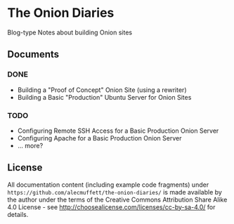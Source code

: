 # The Onion Diaries
Blog-type Notes about building Onion sites

## Documents

### DONE

* Building a "Proof of Concept" Onion Site (using a rewriter)
* Building a Basic "Production" Ubuntu Server for Onion Sites

### TODO

* Configuring Remote SSH Access for a Basic Production Onion Server
* Configuring Apache for a Basic Production Onion Server
* ... more?

## License
 
All documentation content (including example code fragments) under `https://github.com/alecmuffett/the-onion-diaries/` is made available by the author under the terms of the Creative Commons Attribution Share Alike 4.0 License - see http://choosealicense.com/licenses/cc-by-sa-4.0/ for details.
